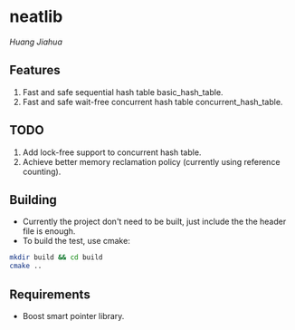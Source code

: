 # neatlib

*Huang Jiahua*

## Features
1. Fast and safe sequential hash table basic_hash_table.
2. Fast and safe wait-free concurrent hash table concurrent_hash_table.

## TODO
1. Add lock-free support to concurrent hash table.
2. Achieve better memory reclamation policy (currently using reference counting). 


## Building
- Currently the project don't need to be built, just include the the header file is enough.
- To build the test, use cmake:

```bash
mkdir build && cd build
cmake ..
```

## Requirements
- Boost smart pointer library.